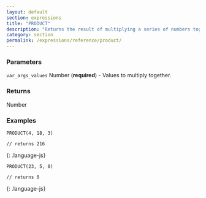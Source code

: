 ```yaml
---
layout: default
section: expressions
title: "PRODUCT"
description: "Returns the result of multiplying a series of numbers together."
category: section
permalink: /expressions/reference/product/
---
```


### Parameters

`var_args_values` Number (__required__) - Values to multiply together.

### Returns

Number

### Examples

~~~
PRODUCT(4, 18, 3)

// returns 216
~~~
{: .language-js}


~~~
PRODUCT(23, 5, 0)

// returns 0
~~~
{: .language-js}
